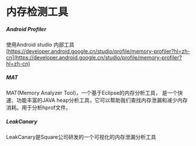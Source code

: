 # 内存检测工具

##### Android Profiler
使用Android studio 内部工具 [https://developer.android.google.cn/studio/profile/memory-profiler?hl=zh-cn](https://developer.android.google.cn/studio/profile/memory-profiler?hl=zh-cn)

##### MAT
MAT(Memory Analyzer Tool)，一个基于Eclipse的内存分析工具，
是一个快速、功能丰富的JAVA heap分析工具，它可以帮助我们查找内存泄漏和减少内存消耗。用于分析hprof文件。

##### LeakCanary
LeakCanary是Square公司研发的一个可视化的内存泄漏分析工具